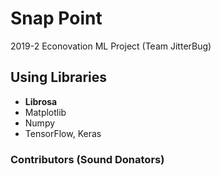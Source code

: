 # Snap Point
2019-2 Econovation ML Project (Team JitterBug) 

## Using Libraries
- **Librosa**
- Matplotlib
- Numpy
- TensorFlow, Keras



### Contributors (Sound Donators)
  
